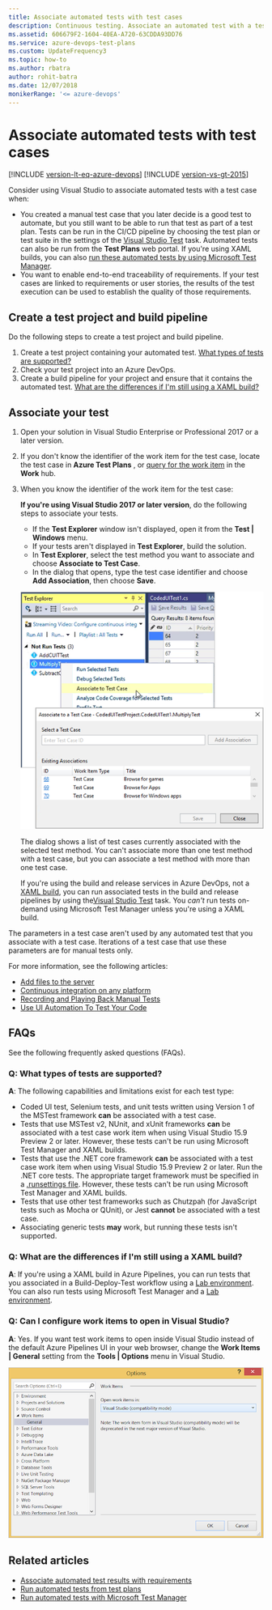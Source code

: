 ```yaml
---
title: Associate automated tests with test cases
description: Continuous testing. Associate an automated test with a test case using Microsoft Test Manager and Azure DevOps with a build or release pipeline
ms.assetid: 606679F2-1604-40EA-A720-63CDDA93DD76
ms.service: azure-devops-test-plans
ms.custom: UpdateFrequency3
ms.topic: how-to
ms.author: rbatra
author: rohit-batra
ms.date: 12/07/2018
monikerRange: '<= azure-devops'
---
```


# Associate automated tests with test cases

[!INCLUDE [version-lt-eq-azure-devops](../includes/version-lt-eq-azure-devops.md)]
[!INCLUDE [version-vs-gt-2015](../includes/version-vs-gt-2015.md)]

Consider using Visual Studio to associate automated tests with a test case when:

* You created a manual test case that you later decide is a good test
  to automate, but you still want to be able to run that test as part of a test plan.
  Tests can be run in the CI/CD pipeline by choosing the test plan or test suite
  in the settings of the [Visual Studio Test](/azure/devops/pipelines/tasks/reference/vstest-v2) task. Automated tests can also be run from the **Test Plans** web portal.
  If you're using XAML builds, you can also [run these automated tests by using Microsoft Test Manager](/previous-versions/azure/devops/test/mtm/run-automated-tests-with-microsoft-test-manager).
* You want to enable end-to-end traceability of requirements.
  If your test cases are linked to requirements or user stories,
  the results of the test execution can be used to establish the quality of those requirements. 

## Create a test project and build pipeline

Do the following steps to create a test project and build pipeline.

1. Create a test project containing your automated test. [What types of tests are supported?](#test-types)
1. Check your test project into an Azure DevOps.
1. Create a build pipeline for your project and ensure that it contains the automated test.
   [What are the differences if I'm still using a XAML build?](#xaml-build)

<a name="add-test"></a>

## Associate your test  

1. Open your solution in Visual Studio Enterprise or Professional 2017 or a later version.
2. If you don't know the identifier of the work item for the test case,
   locate the test case in **Azure Test Plans** , or [query for the work item](../boards/queries/using-queries.md) in the **Work** hub. 
3. When you know the identifier of the work item for the test case:

   **If you're using Visual Studio 2017 or later version**, do the following steps to associate your tests.

   - If the **Test Explorer** window isn't displayed, open it from the **Test | Windows** menu.
   - If your tests aren't displayed in **Test Explorer**, build the solution.
   - In **Test Explorer**, select the test method you want to associate and choose **Associate to Test Case**.
   - In the dialog that opens, type the test case identifier and choose **Add Association**, then choose **Save**.

    ![Screenshot showing associating automation with test case.](media/associate-automated-test-with-test-case/test-explorer-associate.png)

   The dialog shows a list of test cases currently associated with the selected test method.
   You can't associate more than one test method with a test case, but you can associate a
   test method with more than one test case. 

   If you're using the build and release services in Azure DevOps, not a [XAML build](#xaml-build), you can run associated tests in the build and release pipelines by using the[Visual Studio Test](/azure/devops/pipelines/tasks/reference/vstest-v2) task. You _can't_ run tests on-demand using Microsoft Test Manager unless you're using a XAML build. 

  The parameters in a test case aren't used by any automated test that you associate with a test case. Iterations of a test case that use these parameters are for manual tests only.

For more information, see the following articles:
- [Add files to the server](../repos/tfvc/add-files-server.md)
- [Continuous integration on any platform](../pipelines/get-started/what-is-azure-pipelines.md)
- [Recording and Playing Back Manual Tests](/previous-versions/azure/devops/test/mtm/record-play-back-manual-tests)
- [Use UI Automation To Test Your Code](/visualstudio/test/use-ui-automation-to-test-your-code)

<a name="test-plan"></a>

## FAQs

See the following frequently asked questions (FAQs).

<a name="test-types"></a>

### Q: What types of tests are supported?

**A**: The following capabilities and limitations exist for each test type:

* Coded UI test, Selenium tests, and unit tests written using Version 1 of the MSTest framework **can** be associated with a test case.
* Tests that use MSTest v2, NUnit, and xUnit frameworks **can** be associated
  with a test case work item when using Visual Studio 15.9 Preview 2 or later.
  However, these tests can't be run using Microsoft Test Manager and XAML builds.
* Tests that use the .NET core framework **can** be associated with a test case
  work item when using Visual Studio 15.9 Preview 2 or later.
  Run the .NET core tests. The appropriate target framework must be specified
  in a [.runsettings file](/visualstudio/test/configure-unit-tests-by-using-a-dot-runsettings-file.md).
  However, these tests can't be run using Microsoft Test Manager and XAML builds.
* Tests that use other test frameworks such as Chutzpah (for JavaScript tests
  such as Mocha or QUnit), or Jest **cannot** be associated with a test case.
* Associating generic tests **may** work, but running these tests isn't supported.

<a name="xaml-build"></a>

### Q: What are the differences if I'm still using a XAML build?

**A**: If you're using a XAML build in Azure Pipelines, you can run tests
that you associated in a Build-Deploy-Test workflow using a
[Lab environment](/visualstudio/test/lab-management/using-a-lab-environment-for-your-application-lifecycle).
You can also run tests using Microsoft Test Manager and a
[Lab environment](/visualstudio/test/lab-management/using-a-lab-environment-for-your-application-lifecycle).

<a name="open-in-vs"></a>

### Q: Can I configure work items to open in Visual Studio?

**A**: Yes. If you want test work items to open inside Visual Studio
instead of the default Azure Pipelines UI in your web browser,
change the **Work Items | General** setting from the **Tools | Options** menu in Visual Studio.

![Screenshot of Change work item display mode.](media/work-item-compatibility.png)

## Related articles

* [Associate automated test results with requirements](../pipelines/test/requirements-traceability.md)
* [Run automated tests from test plans](run-automated-tests-from-test-hub.md)
* [Run automated tests with Microsoft Test Manager](/previous-versions/azure/devops/test/mtm/run-automated-tests-with-microsoft-test-manager)

